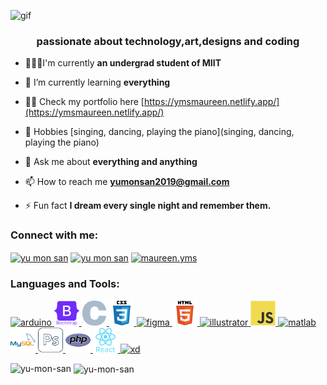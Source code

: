 ![gif](https://user-images.githubusercontent.com/64295894/103669462-c13b8180-4fa6-11eb-8a5e-bc91e7b0ea37.gif)


<h3 align="center">passionate about technology,art,designs and coding</h3>

- 👩🏻‍🎓I'm currently **an undergrad student of MIIT**

- 🌱 I’m currently learning **everything**

- 👨‍💻 Check my portfolio here [https://ymsmaureen.netlify.app/](https://ymsmaureen.netlify.app/)

- 🎨 Hobbies [singing, dancing, playing the piano](singing, dancing, playing the piano)

- 💬 Ask me about **everything and anything**

- 📫 How to reach me **yumonsan2019@gmail.com**

- ⚡ Fun fact **I dream every single night and remember them.**

<h3 align="left">Connect with me:</h3>
<p align="left">
<a href="https://linkedin.com/in/yu mon san" target="blank"><img align="center" src="https://cdn.jsdelivr.net/npm/simple-icons@3.0.1/icons/linkedin.svg" alt="yu mon san" height="30" width="40" /></a>
<a href="https://fb.com/yu mon san" target="blank"><img align="center" src="https://cdn.jsdelivr.net/npm/simple-icons@3.0.1/icons/facebook.svg" alt="yu mon san" height="30" width="40" /></a>
<a href="https://instagram.com/maureen.yms" target="blank"><img align="center" src="https://cdn.jsdelivr.net/npm/simple-icons@3.0.1/icons/instagram.svg" alt="maureen.yms" height="30" width="40" /></a>
</p>

<h3 align="left">Languages and Tools:</h3>
<p align="left"> <a href="https://www.arduino.cc/" target="_blank"> <img src="https://cdn.worldvectorlogo.com/logos/arduino-1.svg" alt="arduino" width="40" height="40"/> </a> <a href="https://getbootstrap.com" target="_blank"> <img src="https://raw.githubusercontent.com/devicons/devicon/master/icons/bootstrap/bootstrap-plain-wordmark.svg" alt="bootstrap" width="40" height="40"/> </a> <a href="https://www.cprogramming.com/" target="_blank"> <img src="https://raw.githubusercontent.com/devicons/devicon/master/icons/c/c-original.svg" alt="c" width="40" height="40"/> </a> <a href="https://www.w3schools.com/css/" target="_blank"> <img src="https://raw.githubusercontent.com/devicons/devicon/master/icons/css3/css3-original-wordmark.svg" alt="css3" width="40" height="40"/> </a> <a href="https://www.figma.com/" target="_blank"> <img src="https://www.vectorlogo.zone/logos/figma/figma-icon.svg" alt="figma" width="40" height="40"/> </a> <a href="https://www.w3.org/html/" target="_blank"> <img src="https://raw.githubusercontent.com/devicons/devicon/master/icons/html5/html5-original-wordmark.svg" alt="html5" width="40" height="40"/> </a> <a href="https://www.adobe.com/in/products/illustrator.html" target="_blank"> <img src="https://www.vectorlogo.zone/logos/adobe_illustrator/adobe_illustrator-icon.svg" alt="illustrator" width="40" height="40"/> </a> <a href="https://developer.mozilla.org/en-US/docs/Web/JavaScript" target="_blank"> <img src="https://raw.githubusercontent.com/devicons/devicon/master/icons/javascript/javascript-original.svg" alt="javascript" width="40" height="40"/> </a> <a href="https://www.mathworks.com/" target="_blank"> <img src="https://raw.githubusercontent.com/simple-icons/simple-icons/master/icons/mathworks.svg" alt="matlab" width="40" height="40"/> </a> <a href="https://www.mysql.com/" target="_blank"> <img src="https://raw.githubusercontent.com/devicons/devicon/master/icons/mysql/mysql-original-wordmark.svg" alt="mysql" width="40" height="40"/> </a> <a href="https://www.photoshop.com/en" target="_blank"> <img src="https://raw.githubusercontent.com/devicons/devicon/master/icons/photoshop/photoshop-line.svg" alt="photoshop" width="40" height="40"/> </a> <a href="https://www.php.net" target="_blank"> <img src="https://raw.githubusercontent.com/devicons/devicon/master/icons/php/php-original.svg" alt="php" width="40" height="40"/> </a> <a href="https://reactjs.org/" target="_blank"> <img src="https://raw.githubusercontent.com/devicons/devicon/master/icons/react/react-original-wordmark.svg" alt="react" width="40" height="40"/> </a> <a href="https://www.adobe.com/products/xd.html" target="_blank"> <img src="https://cdn.worldvectorlogo.com/logos/adobe-xd.svg" alt="xd" width="40" height="40"/> </a> </p>

<p><img align="left" src="https://github-readme-stats.vercel.app/api/top-langs?username=yu-mon-san&show_icons=true&locale=en&layout=compact" alt="yu-mon-san" /></p>

<p>&nbsp;<img align="center" src="https://github-readme-stats.vercel.app/api?username=yu-mon-san&show_icons=true&locale=en" alt="yu-mon-san" /></p>
